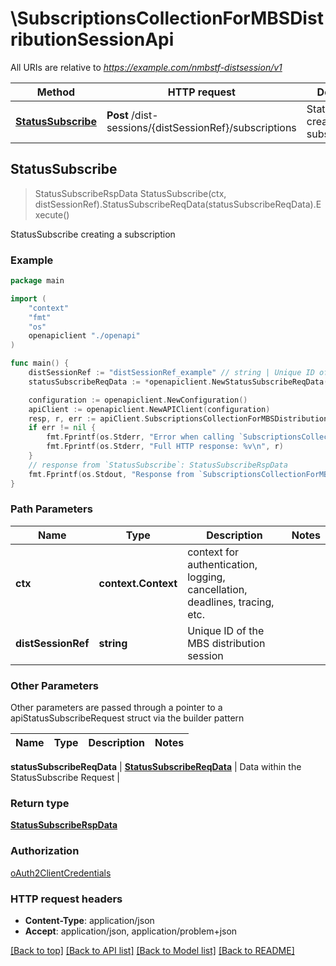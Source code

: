 # \SubscriptionsCollectionForMBSDistributionSessionApi

All URIs are relative to *https://example.com/nmbstf-distsession/v1*

Method | HTTP request | Description
------------- | ------------- | -------------
[**StatusSubscribe**](SubscriptionsCollectionForMBSDistributionSessionApi.md#StatusSubscribe) | **Post** /dist-sessions/{distSessionRef}/subscriptions | StatusSubscribe creating a subscription



## StatusSubscribe

> StatusSubscribeRspData StatusSubscribe(ctx, distSessionRef).StatusSubscribeReqData(statusSubscribeReqData).Execute()

StatusSubscribe creating a subscription

### Example

```go
package main

import (
    "context"
    "fmt"
    "os"
    openapiclient "./openapi"
)

func main() {
    distSessionRef := "distSessionRef_example" // string | Unique ID of the MBS distribution session
    statusSubscribeReqData := *openapiclient.NewStatusSubscribeReqData(*openapiclient.NewDistSessionSubscription([]openapiclient.DistSessionEventType{*openapiclient.NewDistSessionEventType()}, "NotifyUri_example")) // StatusSubscribeReqData | Data within the StatusSubscribe Request

    configuration := openapiclient.NewConfiguration()
    apiClient := openapiclient.NewAPIClient(configuration)
    resp, r, err := apiClient.SubscriptionsCollectionForMBSDistributionSessionApi.StatusSubscribe(context.Background(), distSessionRef).StatusSubscribeReqData(statusSubscribeReqData).Execute()
    if err != nil {
        fmt.Fprintf(os.Stderr, "Error when calling `SubscriptionsCollectionForMBSDistributionSessionApi.StatusSubscribe``: %v\n", err)
        fmt.Fprintf(os.Stderr, "Full HTTP response: %v\n", r)
    }
    // response from `StatusSubscribe`: StatusSubscribeRspData
    fmt.Fprintf(os.Stdout, "Response from `SubscriptionsCollectionForMBSDistributionSessionApi.StatusSubscribe`: %v\n", resp)
}
```

### Path Parameters


Name | Type | Description  | Notes
------------- | ------------- | ------------- | -------------
**ctx** | **context.Context** | context for authentication, logging, cancellation, deadlines, tracing, etc.
**distSessionRef** | **string** | Unique ID of the MBS distribution session | 

### Other Parameters

Other parameters are passed through a pointer to a apiStatusSubscribeRequest struct via the builder pattern


Name | Type | Description  | Notes
------------- | ------------- | ------------- | -------------

 **statusSubscribeReqData** | [**StatusSubscribeReqData**](StatusSubscribeReqData.md) | Data within the StatusSubscribe Request | 

### Return type

[**StatusSubscribeRspData**](StatusSubscribeRspData.md)

### Authorization

[oAuth2ClientCredentials](../README.md#oAuth2ClientCredentials)

### HTTP request headers

- **Content-Type**: application/json
- **Accept**: application/json, application/problem+json

[[Back to top]](#) [[Back to API list]](../README.md#documentation-for-api-endpoints)
[[Back to Model list]](../README.md#documentation-for-models)
[[Back to README]](../README.md)

